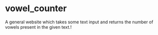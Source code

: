 # vowel_counter
A general website which takes some text input and returns the number of vowels present in the given text.!
